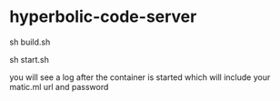# hyperbolic-code-server

sh build.sh

sh start.sh

you will see a log after the container is started which will include your matic.ml url and password
